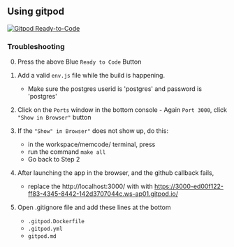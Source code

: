 ## Using gitpod 

[![Gitpod Ready-to-Code](https://img.shields.io/badge/Gitpod-Ready--to--Code-blue?logo=gitpod)](https://gitpod.io/#https://github.com/kgashok/memcode/tree/gitpod-version)

### Troubleshooting

0. Press the above Blue `Ready to Code` Button
1. Add a valid `env.js` file while the build is happening.
    - Make sure the postgres userid is 'postgres' and password is 'postgres'
2. Click on the `Ports` window in the bottom console
        - Again `Port 3000`, click `"Show in Browser"` button 
3. If the `"Show" in Browser"` does not show up, do this: 
    - in the workspace/memcode/ terminal, press <Ctrl-C>
    - run the command `make all` 
    - Go back to Step 2
4. After launching the app in the browser, and the github callback fails, 
    - replace the http://localhost:3000/ with 
      with https://3000-ed00f122-ff83-4345-8442-142d3707044c.ws-ap01.gitpod.io/

4. Open .gitignore file and add these lines at the bottom
    - `.gitpod.Dockerfile`
    - `.gitpod.yml`
    - `gitpod.md` 
